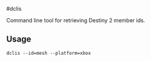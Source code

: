 #dclis

Command line tool for retrieving Destiny 2 member ids.

## Usage

```
dclis --id=mesh --platform=xbox
```